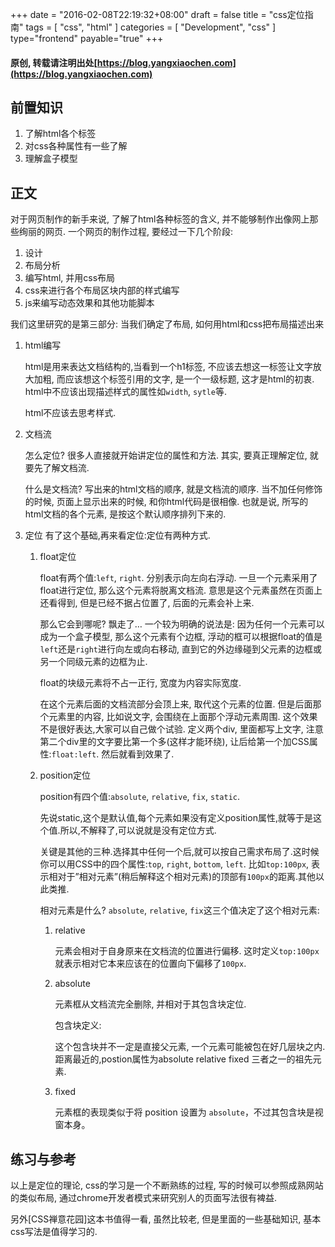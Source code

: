 +++
date = "2016-02-08T22:19:32+08:00"
draft = false
title = "css定位指南"
tags = [ "css", "html" ]
categories = [ "Development", "css" ]
type="frontend"
payable="true"
+++
#### 原创, 转载请注明出处[https://blog.yangxiaochen.com](https://blog.yangxiaochen.com)

## 前置知识
1. 了解html各个标签
2. 对css各种属性有一些了解
3. 理解盒子模型

## 正文
对于网页制作的新手来说, 了解了html各种标签的含义, 并不能够制作出像网上那些绚丽的网页.
一个网页的制作过程, 要经过一下几个阶段:

1. 设计
2. 布局分析
3. 编写html, 并用css布局
4. css来进行各个布局区块内部的样式编写
5. js来编写动态效果和其他功能脚本

我们这里研究的是第三部分: 当我们确定了布局, 如何用html和css把布局描述出来
<!-- more -->

1. html编写

	html是用来表达文档结构的,当看到一个h1标签, 不应该去想这一标签让文字放大加粗, 而应该想这个标签引用的文字, 是一个一级标题, 这才是html的初衷. html中不应该出现描述样式的属性如```width```, ```sytle```等.

	html不应该去思考样式.

2. 文档流

	怎么定位? 很多人直接就开始讲定位的属性和方法. 其实, 要真正理解定位, 就要先了解文档流.

	什么是文档流? 写出来的html文档的顺序, 就是文档流的顺序. 当不加任何修饰的时候, 页面上显示出来的时候, 和你html代码是很相像. 也就是说, 所写的html文档的各个元素, 是按这个默认顺序排列下来的.

3. 定位
	有了这个基础,再来看定位:定位有两种方式.

	1. float定位

		float有两个值:```left```, ```right```. 分别表示向左向右浮动. 一旦一个元素采用了float进行定位, 那么这个元素将脱离文档流. 意思是这个元素虽然在页面上还看得到, 但是已经不据占位置了, 后面的元素会补上来.

		那么它会到哪呢? 飘走了… 一个较为明确的说法是: 因为任何一个元素可以成为一个盒子模型, 那么这个元素有个边框, 浮动的框可以根据float的值是```left```还是```right```进行向左或向右移动, 直到它的外边缘碰到父元素的边框或另一个同级元素的边框为止.

		float的块级元素将不占一正行, 宽度为内容实际宽度.

		在这个元素后面的文档流部分会顶上来, 取代这个元素的位置. 但是后面那个元素里的内容, 比如说文字, 会围绕在上面那个浮动元素周围. 这个效果不是很好表达,大家可以自己做个试验. 定义两个div, 里面都写上文字, 注意第二个div里的文字要比第一个多(这样才能环绕), 让后给第一个加CSS属性:```float:left```. 然后就看到效果了.

	2. position定位


		position有四个值:```absolute```, ```relative```, ```fix```, ```static```.

		先说static,这个是默认值,每个元素如果没有定义position属性,就等于是这个值.所以,不解释了,可以说就是没有定位方式.

		关键是其他的三种.选择其中任何一个后,就可以按自己需求布局了.这时候你可以用CSS中的四个属性:```top```, ```right```, ```bottom```, ```left```. 比如```top:100px```, 表示相对于”相对元素”(稍后解释这个相对元素)的顶部有```100px```的距离.其他以此类推.

		相对元素是什么? ```absolute```, ```relative```, ```fix```这三个值决定了这个相对元素:

		1. relative

			元素会相对于自身原来在文档流的位置进行偏移. 这时定义```top:100px```就表示相对它本来应该在的位置向下偏移了```100px```.



		2. absolute

			元素框从文档流完全删除, 并相对于其包含块定位.

			包含块定义:

			这个包含块并不一定是直接父元素, 一个元素可能被包在好几层块之内. 距离最近的,postion属性为absolute relative fixed 三者之一的祖先元素.


		3. fixed

			元素框的表现类似于将 position 设置为 ```absolute```，不过其包含块是视窗本身。


## 练习与参考
以上是定位的理论, css的学习是一个不断熟练的过程, 写的时候可以参照成熟网站的类似布局, 通过chrome开发者模式来研究别人的页面写法很有裨益.

另外[CSS禅意花园]这本书值得一看, 虽然比较老, 但是里面的一些基础知识, 基本css写法是值得学习的.
